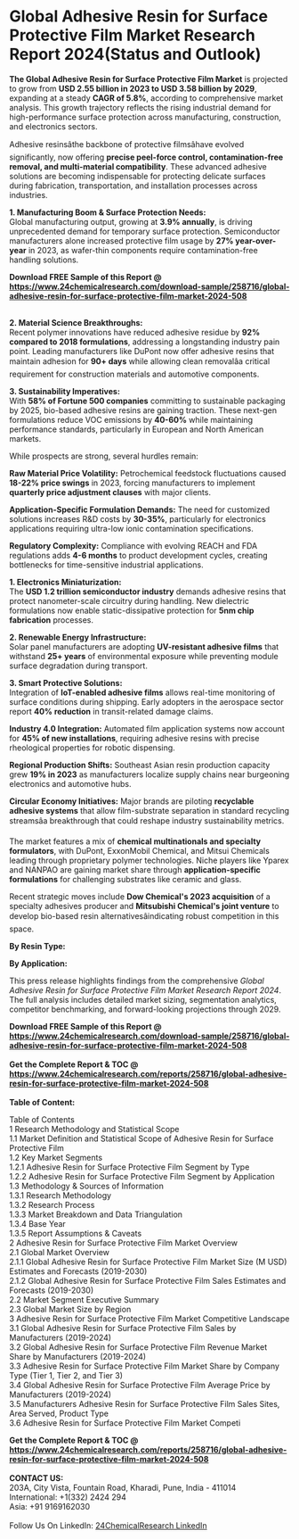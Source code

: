<h1>Global Adhesive Resin for Surface Protective Film Market Research Report 2024(Status and Outlook)</h1><p><strong>The Global Adhesive Resin for Surface Protective Film Market</strong> is projected to grow from <strong>USD 2.55 billion in 2023 to USD 3.58 billion by 2029</strong>, expanding at a steady <strong>CAGR of 5.8%</strong>, according to comprehensive market analysis. This growth trajectory reflects the rising industrial demand for high-performance surface protection across manufacturing, construction, and electronics sectors.</p><p>Adhesive resinsâthe backbone of protective filmsâhave evolved significantly, now offering <strong>precise peel-force control, contamination-free removal, and multi-material compatibility</strong>. These advanced adhesive solutions are becoming indispensable for protecting delicate surfaces during fabrication, transportation, and installation processes across industries.</p><p><strong>1. Manufacturing Boom &amp; Surface Protection Needs:</strong><br>
Global manufacturing output, growing at <strong>3.9% annually</strong>, is driving unprecedented demand for temporary surface protection. Semiconductor manufacturers alone increased protective film usage by <strong>27% year-over-year</strong> in 2023, as wafer-thin components require contamination-free handling solutions.</p><div><b>Download FREE Sample of this Report @ 
            <a href="https://www.24chemicalresearch.com/download-sample/258716/global-adhesive-resin-for-surface-protective-film-market-2024-508">
            https://www.24chemicalresearch.com/download-sample/258716/global-adhesive-resin-for-surface-protective-film-market-2024-508</a></b></div><br><p><strong>2. Material Science Breakthroughs:</strong><br>
Recent polymer innovations have reduced adhesive residue by <strong>92% compared to 2018 formulations</strong>, addressing a longstanding industry pain point. Leading manufacturers like DuPont now offer adhesive resins that maintain adhesion for <strong>90+ days</strong> while allowing clean removalâa critical requirement for construction materials and automotive components.</p><p><strong>3. Sustainability Imperatives:</strong><br>
With <strong>58% of Fortune 500 companies</strong> committing to sustainable packaging by 2025, bio-based adhesive resins are gaining traction. These next-gen formulations reduce VOC emissions by <strong>40-60%</strong> while maintaining performance standards, particularly in European and North American markets.</p><p>While prospects are strong, several hurdles remain:</p><p><strong>Raw Material Price Volatility:</strong> Petrochemical feedstock fluctuations caused <strong>18-22% price swings</strong> in 2023, forcing manufacturers to implement <strong>quarterly price adjustment clauses</strong> with major clients.</p><p><strong>Application-Specific Formulation Demands:</strong> The need for customized solutions increases R&amp;D costs by <strong>30-35%</strong>, particularly for electronics applications requiring ultra-low ionic contamination specifications.</p><p><strong>Regulatory Complexity:</strong> Compliance with evolving REACH and FDA regulations adds <strong>4-6 months</strong> to product development cycles, creating bottlenecks for time-sensitive industrial applications.</p><p><strong>1. Electronics Miniaturization:</strong><br>
The <strong>USD 1.2 trillion semiconductor industry</strong> demands adhesive resins that protect nanometer-scale circuitry during handling. New dielectric formulations now enable static-dissipative protection for <strong>5nm chip fabrication</strong> processes.</p><p><strong>2. Renewable Energy Infrastructure:</strong><br>
Solar panel manufacturers are adopting <strong>UV-resistant adhesive films</strong> that withstand <strong>25+ years</strong> of environmental exposure while preventing module surface degradation during transport.</p><p><strong>3. Smart Protective Solutions:</strong><br>
Integration of <strong>IoT-enabled adhesive films</strong> allows real-time monitoring of surface conditions during shipping. Early adopters in the aerospace sector report <strong>40% reduction</strong> in transit-related damage claims.</p><p><strong>Industry 4.0 Integration:</strong> Automated film application systems now account for <strong>45% of new installations</strong>, requiring adhesive resins with precise rheological properties for robotic dispensing.</p><p><strong>Regional Production Shifts:</strong> Southeast Asian resin production capacity grew <strong>19% in 2023</strong> as manufacturers localize supply chains near burgeoning electronics and automotive hubs.</p><p><strong>Circular Economy Initiatives:</strong> Major brands are piloting <strong>recyclable adhesive systems</strong> that allow film-substrate separation in standard recycling streamsâa breakthrough that could reshape industry sustainability metrics.</p><p>The market features a mix of <strong>chemical multinationals and specialty formulators</strong>, with DuPont, ExxonMobil Chemical, and Mitsui Chemicals leading through proprietary polymer technologies. Niche players like Yparex and NANPAO are gaining market share through <strong>application-specific formulations</strong> for challenging substrates like ceramic and glass.</p><p>Recent strategic moves include <strong>Dow Chemical's 2023 acquisition</strong> of a specialty adhesives producer and <strong>Mitsubishi Chemical's joint venture</strong> to develop bio-based resin alternativesâindicating robust competition in this space.</p><p><strong>By Resin Type:</strong></p><p><strong>By Application:</strong></p><p>This press release highlights findings from the comprehensive <em>Global Adhesive Resin for Surface Protective Film Market Research Report 2024</em>. The full analysis includes detailed market sizing, segmentation analytics, competitor benchmarking, and forward-looking projections through 2029.</p><div><b>Download FREE Sample of this Report @ 
            <a href="https://www.24chemicalresearch.com/download-sample/258716/global-adhesive-resin-for-surface-protective-film-market-2024-508">
            https://www.24chemicalresearch.com/download-sample/258716/global-adhesive-resin-for-surface-protective-film-market-2024-508</a></b></div><br><div><b>Get the Complete Report & TOC @ 
            <a href="https://www.24chemicalresearch.com/reports/258716/global-adhesive-resin-for-surface-protective-film-market-2024-508">
            https://www.24chemicalresearch.com/reports/258716/global-adhesive-resin-for-surface-protective-film-market-2024-508</a></b></div><br>
            <b>Table of Content:</b><p>Table of Contents<br />
1 Research Methodology and Statistical Scope<br />
1.1 Market Definition and Statistical Scope of Adhesive Resin for Surface Protective Film<br />
1.2 Key Market Segments<br />
1.2.1 Adhesive Resin for Surface Protective Film Segment by Type<br />
1.2.2 Adhesive Resin for Surface Protective Film Segment by Application<br />
1.3 Methodology & Sources of Information<br />
1.3.1 Research Methodology<br />
1.3.2 Research Process<br />
1.3.3 Market Breakdown and Data Triangulation<br />
1.3.4 Base Year<br />
1.3.5 Report Assumptions & Caveats<br />
2 Adhesive Resin for Surface Protective Film Market Overview<br />
2.1 Global Market Overview<br />
2.1.1 Global Adhesive Resin for Surface Protective Film Market Size (M USD) Estimates and Forecasts (2019-2030)<br />
2.1.2 Global Adhesive Resin for Surface Protective Film Sales Estimates and Forecasts (2019-2030)<br />
2.2 Market Segment Executive Summary<br />
2.3 Global Market Size by Region<br />
3 Adhesive Resin for Surface Protective Film Market Competitive Landscape<br />
3.1 Global Adhesive Resin for Surface Protective Film Sales by Manufacturers (2019-2024)<br />
3.2 Global Adhesive Resin for Surface Protective Film Revenue Market Share by Manufacturers (2019-2024)<br />
3.3 Adhesive Resin for Surface Protective Film Market Share by Company Type (Tier 1, Tier 2, and Tier 3)<br />
3.4 Global Adhesive Resin for Surface Protective Film Average Price by Manufacturers (2019-2024)<br />
3.5 Manufacturers Adhesive Resin for Surface Protective Film Sales Sites, Area Served, Product Type<br />
3.6 Adhesive Resin for Surface Protective Film Market Competi</p><div><b>Get the Complete Report & TOC @ 
            <a href="https://www.24chemicalresearch.com/reports/258716/global-adhesive-resin-for-surface-protective-film-market-2024-508">
            https://www.24chemicalresearch.com/reports/258716/global-adhesive-resin-for-surface-protective-film-market-2024-508</a></b></div><br><b>CONTACT US:</b><br>
            203A, City Vista, Fountain Road, Kharadi, Pune, India - 411014<br>
            International: +1(332) 2424 294<br>
            Asia: +91 9169162030 <br><br>
            Follow Us On LinkedIn: <a href="https://www.linkedin.com/company/24chemicalresearch/">24ChemicalResearch LinkedIn</a>